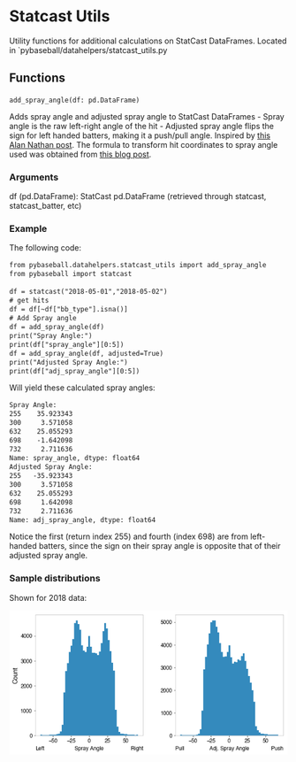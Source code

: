 # Statcast Utils

Utility functions for additional calculations on StatCast DataFrames. Located in `pybaseball/datahelpers/statcast_utils.py

## Functions

`add_spray_angle(df: pd.DataFrame)`

Adds spray angle and adjusted spray angle to StatCast DataFrames
    - Spray angle is the raw left-right angle of the hit 
    - Adjusted spray angle flips the sign for left handed batters, making it a push/pull angle. Inspired by [this Alan Nathan post](http://baseball.physics.illinois.edu/carry-v2.pdf).
The formula to transform hit coordinates to spray angle used was obtained from [this blog post](https://baseballwithr.wordpress.com/2018/01/15/chance-of-hit-as-function-of-launch-angle-exit-velocity-and-spray-angle/).


### Arguments

df (pd.DataFrame): StatCast pd.DataFrame (retrieved through statcast, statcast_batter, etc)

### Example

The following code:

```
from pybaseball.datahelpers.statcast_utils import add_spray_angle
from pybaseball import statcast

df = statcast("2018-05-01","2018-05-02")
# get hits
df = df[~df["bb_type"].isna()]
# Add Spray angle
df = add_spray_angle(df)
print("Spray Angle:")
print(df["spray_angle"][0:5])
df = add_spray_angle(df, adjusted=True)
print("Adjusted Spray Angle:")
print(df["adj_spray_angle"][0:5])
```

Will yield these calculated spray angles:

```
Spray Angle:
255    35.923343
300     3.571058
632    25.055293
698    -1.642098
732     2.711636
Name: spray_angle, dtype: float64
Adjusted Spray Angle:
255   -35.923343
300     3.571058
632    25.055293
698     1.642098
732     2.711636
Name: adj_spray_angle, dtype: float64
```

Notice the first (return index 255) and fourth (index 698) are from left-handed batters, since the sign on their spray angle is opposite that of their adjusted spray angle.

### Sample distributions

Shown for 2018 data:

![](images/spray_angle_hists.png)

